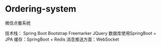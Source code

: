 # Ordering-system
微信点餐系统


技术栈：
Spring Boot
Bootstrap
Freemarker
JQuery
数据库使用SpringBoot + JPA
缓存：SpringBoot + Redis
消息推送方面：WebSocket
